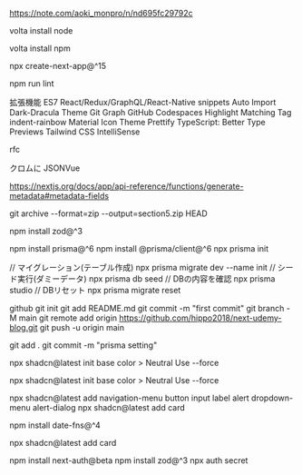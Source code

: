 https://note.com/aoki_monpro/n/nd695fc29792c

volta install node

volta install npm

npx create-next-app@^15

npm run lint

拡張機能
ES7 React/Redux/GraphQL/React-Native snippets
Auto Import
Dark-Dracula Theme
Git Graph
GitHub Codespaces
Highlight Matching Tag
indent-rainbow
Material Icon Theme
Prettify TypeScript: Better Type Previews
Tailwind CSS IntelliSense

rfc

クロムに
JSONVue

https://nextjs.org/docs/app/api-reference/functions/generate-metadata#metadata-fields

git archive --format=zip --output=section5.zip HEAD

npm install zod@^3

npm install prisma@^6
npm install @prisma/client@^6
npx prisma init

// マイグレーション(テーブル作成)
npx prisma migrate dev --name init
// シード実行(ダミーデータ)
npx prisma db seed
// DBの内容を確認
npx prisma studio
// DBリセット
npx prisma migrate reset

github
git init
git add README.md
git commit -m "first commit"
git branch -M main
git remote add origin https://github.com/hippo2018/next-udemy-blog.git
git push -u origin main

git add .
git commit -m "prisma setting"

npx shadcn@latest init
base color > Neutral
Use --force

npx shadcn@latest init
base color > Neutral
Use --force

npx shadcn@latest add navigation-menu button input label alert dropdown-menu alert-dialog
npx shadcn@latest add card

npm install date-fns@^4

npx shadcn@latest add card

npm install next-auth@beta
npm install zod@^3
npx auth secret